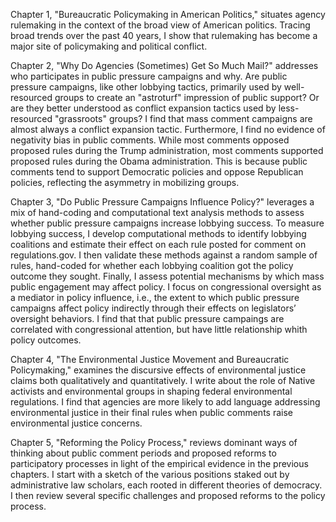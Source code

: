 Chapter 1, "Bureaucratic Policymaking in American Politics," situates agency rulemaking in the context of the broad view of American politics. Tracing broad trends over the past 40 years, I show that rulemaking has become a major site of policymaking and political conflict. 

Chapter 2, "Why Do Agencies (Sometimes) Get So Much Mail?" addresses who participates in public pressure campaigns and why. Are public pressure campaigns, like other lobbying tactics, primarily used by well-resourced groups to create an "astroturf" impression of public support? Or are they better understood as conflict expansion tactics used by less-resourced "grassroots" groups? I find that mass comment campaigns are almost always a conflict expansion tactic. Furthermore, I find no evidence of negativity bias in public comments. While most comments opposed proposed rules during the Trump administration, most comments supported proposed rules during the Obama administration. This is because public comments tend to support Democratic policies and oppose Republican policies, reflecting the asymmetry in mobilizing groups.

<!--**Chapter 3 "Do Public Pressure Campaigns Influence Congressional Oversight?"** examines the effect of public pressure campaigns on whether legislators are more likely to engage in rulemaking. This involves collecting and coding thousands of comments from Members of Congress on proposed rules with and without public pressure campaigns. These data also allow me to assess congressional oversight as a mediator in policy influence, i.e., the extent to which public pressure campaigns affect policy indirectly through their effects on legislators’ oversight behaviors.-->

Chapter 3, "Do Public Pressure Campaigns Influence Policy?" leverages a mix of hand-coding and computational text analysis methods to assess whether public pressure campaigns increase lobbying success. To measure lobbying success, I develop computational methods to identify lobbying coalitions and estimate their effect on each rule posted for comment on regulations.gov. I then validate these methods against a random sample of rules, hand-coded for whether each lobbying coalition got the policy outcome they sought. Finally, I assess potential mechanisms by which mass public engagement may affect policy. I focus on congressional oversight as a mediator in policy influence, i.e., the extent to which public pressure campaigns affect policy indirectly through their effects on legislators’ oversight behaviors. I find that that public pressure campaings are correlated with congressional attention, but have little relationship whith policy outcomes. 


Chapter 4, "The Environmental Justice Movement and Bureaucratic Policymaking," examines the discursive effects of environmental justice claims both qualitatively and quantitatively. I write about the role of Native activists and environmental groups in shaping federal environmental regulations. I find that agencies are more likely to add language addressing environmental justice in their final rules when public comments raise environmental justice concerns.

Chapter 5, "Reforming the Policy Process," reviews dominant ways of thinking about public comment periods and proposed reforms to participatory processes in light of the empirical evidence in the previous chapters. I start with a sketch of the various positions staked out by administrative law scholars, each rooted in different theories of democracy. I then review several specific challenges and proposed reforms to the policy process.